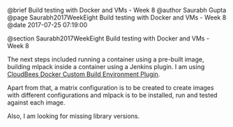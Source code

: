 @brief Build testing with Docker and VMs - Week 8
@author Saurabh Gupta
@page Saurabh2017WeekEight Build testing with Docker and VMs - Week 8
@date 2017-07-25 07:19:00

@section Saurabh2017WeekEight Build testing with Docker and VMs - Week 8


The next steps included running a container using a pre-built image,
building mlpack inside a container using a Jenkins plugin. I am using
[CloudBees Docker Custom Build Environment Plugin](https://wiki.jenkins.io/display/JENKINS/CloudBees+Docker+Custom+Build+Environment+Plugin).

Apart from that, a matrix configuration is to be created to create
images with different configurations and mlpack is to be installed,
run and tested against each image.

Also, I am looking for missing library versions.